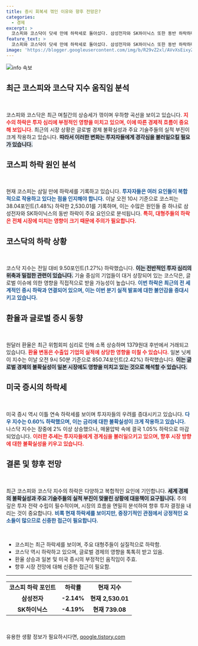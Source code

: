 ```yaml
---
title: 증시 회복세 꺾인 이유와 향후 전망은?
categories:
  - 경제
excerpt: >
  코스피와 코스닥이 닷새 만에 하락세로 돌아섰다. 삼성전자와 SK하이닉스 또한 동반 하락하며 시장에 우려를 더하고 있다. 글로벌 증시의 영향으로 투자자들의 긴장감이 높아지고 있다. 지금 투자 현황을 확인해보세요!
feature_text: >
  코스피와 코스닥이 닷새 만에 하락세로 돌아섰다. 삼성전자와 SK하이닉스 또한 동반 하락하며 시장에 우려를 더하고 있다. 글로벌 증시의 영향으로 투자자들의 긴장감이 높아지고 있다. 지금 투자 현황을 확인해보세요!
image: 'https://blogger.googleusercontent.com/img/b/R29vZ2xl/AVvXsEixyZcFfHzMRdzZMjFBmAUKJYCLCGyLL1o632UiGVXcaFdKo_bkvkuCioo0uUKlGfBVcT3P84aROyZIXSBEx3Aw5nCQ3pTgDom1WDC4m8eifvWiAmWEEVb4x6G_l8C0QH225ldMjyaFvpxGEBGNO37VmDTDMHGhJPq73UglMfDca1-0aw/s1600/blogspot.png'
---
```


<p><img src="https://blogger.googleusercontent.com/img/b/R29vZ2xl/AVvXsEixyZcFfHzMRdzZMjFBmAUKJYCLCGyLL1o632UiGVXcaFdKo_bkvkuCioo0uUKlGfBVcT3P84aROyZIXSBEx3Aw5nCQ3pTgDom1WDC4m8eifvWiAmWEEVb4x6G_l8C0QH225ldMjyaFvpxGEBGNO37VmDTDMHGhJPq73UglMfDca1-0aw/s1600/blogspot.png" alt="info 속보" /></p>

<h2 data-ke-size="size26">최근 코스피와 코스닥 지수 움직임 분석</h2>

<p data-ke-size="size16">&nbsp;</p>

<p>코스피와 코스닥은 최근 며칠간의 상승세가 꺾이며 우하향 곡선을 보이고 있습니다. <b><span style="color: #ee2323;">지수의 하락은 투자 심리에 부정적인 영향을 미치고 있으며, 이에 따른 경제적 흐름이 중요해 보입니다.</span></b> 최근의 시장 상황은 글로벌 경제 불확실성과 주요 기술주들의 실적 부진이 크게 작용하고 있습니다. <b><span style="background-color: #21538527;">따라서 이러한 변화는 투자자들에게 경각심을 불러일으킬 필요가 있습니다.</span></b> </p>

<h2 data-ke-size="size26">코스피 하락 원인 분석</h2>

<p data-ke-size="size16">&nbsp;</p>

<p>현재 코스피는 삼일 만에 하락세를 기록하고 있습니다. <b><span style="color: #1a5490;">투자자들은 여러 요인들이 복합적으로 작용하고 있다는 점을 인지해야 합니다.</span></b> 이날 오전 10시 기준으로 코스피는 38.04포인트(1.48%) 하락한 2,530.01를 기록하며, 이는 수많은 원인들 중 하나로 삼성전자와 SK하이닉스의 동반 하락이 주요 요인으로 분석됩니다. <b><span style="color: #ee2323;">특히, 대형주들의 하락은 전체 시장에 미치는 영향이 크기 때문에 주의가 필요합니다.</span></b></p>

<h2 data-ke-size="size26">코스닥의 하락 상황</h2>

<p data-ke-size="size16">&nbsp;</p>

<p>코스닥 지수는 전일 대비 9.50포인트(1.27%) 하락했습니다. <b><span style="background-color: #21538527;">이는 전반적인 투자 심리의 위축과 밀접한 관련이 있습니다.</span></b> 기술 중심의 기업들이 대거 상장되어 있는 코스닥은, 글로벌 이슈에 의한 영향을 직접적으로 받을 가능성이 높습니다. <b><span style="color: #1a5490;">이번 하락은 최근의 전 세계적인 증시 하락과 연결되어 있으며, 이는 이번 분기 실적 발표에 대한 불안감을 증대시키고 있습니다.</span></b></p>

<h2 data-ke-size="size26">환율과 글로벌 증시 동향</h2>

<p data-ke-size="size16">&nbsp;</p>

<p>원달러 환율은 최근 위험회피 심리로 인해 소폭 상승하며 1379원대 후반에서 거래되고 있습니다. <b><span style="color: #ee2323;">환율 변동은 수출입 기업의 실적에 상당한 영향을 미칠 수 있습니다.</span></b> 일본 닛케이 지수는 이날 오전 9시 50분 기준으로 850.74포인트(2.42%) 하락했습니다. <b><span style="background-color: #21538527;">이는 글로벌 경제의 불확실성이 일본 시장에도 영향을 미치고 있는 것으로 해석할 수 있습니다.</span></b> </p>

<h2 data-ke-size="size26">미국 증시의 하락세</h2>

<p data-ke-size="size16">&nbsp;</p>

<p>미국 증시 역시 이틀 연속 하락세를 보이며 투자자들의 우려를 증대시키고 있습니다. <b><span style="color: #1a5490;">다우 지수는 0.60% 하락했으며, 이는 금리에 대한 불확실성이 크게 작용하고 있습니다.</span></b> 나스닥 지수는 장중에 2% 이상 상승했으나, 매물압박 속에 결국 1.05% 하락으로 마감되었습니다. <b><span style="color: #ee2323;">이러한 추세는 투자자들에게 경계심을 불러일으키고 있으며, 향후 시장 방향에 대한 불확실성을 키우고 있습니다.</span></b></p>

<h2 data-ke-size="size26">결론 및 향후 전망</h2>

<p data-ke-size="size16">&nbsp;</p>

<p>최근 코스피와 코스닥 지수의 하락은 다양하고 복합적인 요인에 기인합니다. <b><span style="background-color: #21538527;">세계 경제의 불확실성과 주요 기술주들의 실적 부진이 맞물린 상황에 대응책이 요구됩니다.</span></b> 주의 깊은 투자 전략 수립이 필수적이며, 시장의 흐름을 면밀히 분석하여 향후 투자 결정을 내리는 것이 중요합니다. <b><span style="color: #1a5490;">비록 현재 하락세를 보이지만, 중장기적인 관점에서 긍정적인 요소들이 많으므로 신중한 접근이 필요합니다.</span></b></p>

<p data-ke-size="size16">&nbsp;</p>

<ul>
  <li>코스피는 최근 하락세를 보이며, 주요 대형주들이 실질적으로 하락함.</li>
  <li>코스닥 역시 하락하고 있으며, 글로벌 경제의 영향을 톡톡히 받고 있음.</li>
  <li>환율 상승과 일본 및 미국 증시의 부정적인 움직임이 주효.</li>
  <li>향후 시장 전망에 대해 신중한 접근이 필요함.</li>
</ul>

<hr>

<table style="width: 100%;">
  <tr>
    <td style="text-align: center; height: 17px;"><b>코스피 하락 포인트</b></td>
    <td style="text-align: center; height: 17px;"><b>하락률</b></td>
    <td style="text-align: center; height: 17px;"><b>현재 지수</b></td>
  </tr>
  <tr>
    <td style="text-align: center; height: 17px;"><b>삼성전자</b></td>
    <td style="text-align: center; height: 17px;"><b>-2.14%</b></td>
    <td style="text-align: center; height: 17px;"><b>현재 2,530.01</b></td>
  </tr>
  <tr>
    <td style="text-align: center; height: 17px;"><b>SK하이닉스</b></td>
    <td style="text-align: center; height: 17px;"><b>-4.19%</b></td>
    <td style="text-align: center; height: 17px;"><b>현재 739.08</b></td>
  </tr>
</table>

<p data-ke-size="size16">&nbsp;</p>
유용한 생활 정보가 필요하시다면, <a href="https://qoogle.tistory.com" rel="dofollow">qoogle.tistory.com</a>


